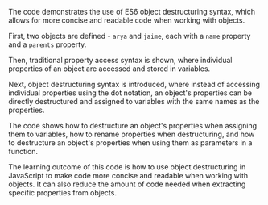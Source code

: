 The code demonstrates the use of ES6 object destructuring syntax, which allows for more concise and readable code when working with objects.

First, two objects are defined - `arya` and `jaime`, each with a `name` property and a `parents` property.

Then, traditional property access syntax is shown, where individual properties of an object are accessed and stored in variables.

Next, object destructuring syntax is introduced, where instead of accessing individual properties using the dot notation, an object's properties can be directly destructured and assigned to variables with the same names as the properties.

The code shows how to destructure an object's properties when assigning them to variables, how to rename properties when destructuring, and how to destructure an object's properties when using them as parameters in a function.

The learning outcome of this code is how to use object destructuring in JavaScript to make code more concise and readable when working with objects. It can also reduce the amount of code needed when extracting specific properties from objects.